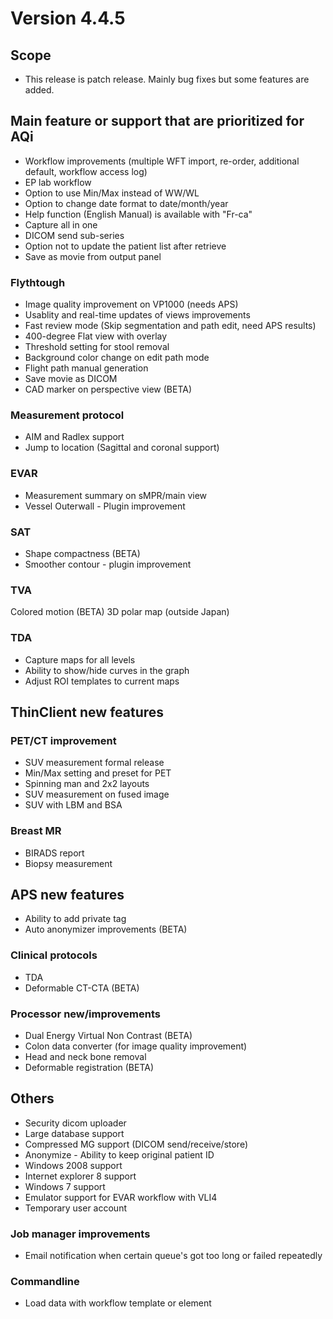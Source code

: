 <!-- TITLE: (2010) Version 4.4.5 -->
<!-- SUBTITLE: A quick summary of Version 4.4.5 -->

# Version 4.4.5
## Scope
* This release is patch release.  Mainly bug fixes but some features are added.

## Main feature or support that are prioritized for AQi
* Workflow improvements (multiple WFT import, re-order, additional default, workflow access log)
* EP lab workflow
* Option to use Min/Max instead of WW/WL
* Option to change date format to date/month/year
* Help function (English Manual) is available with "Fr-ca"
* Capture all in one 
* DICOM send sub-series
* Option not to update the patient list after retrieve
* Save as movie from output panel

### Flythtough 
*    Image quality improvement on VP1000 (needs APS)
*    Usablity and real-time updates of views improvements
*    Fast review mode (Skip segmentation and path edit, need APS results)
*    400-degree Flat view with overlay
*    Threshold setting for stool removal
*    Background color change on edit path mode
*    Flight path manual generation
*    Save movie as DICOM
*    CAD marker on perspective view (BETA)

### Measurement protocol 
*    AIM and Radlex support
*    Jump to location (Sagittal and coronal support)

### EVAR 
*    Measurement summary on sMPR/main view 
*    Vessel Outerwall - Plugin improvement

### SAT 
*    Shape compactness (BETA)
*    Smoother contour - plugin improvement

### TVA 
   Colored motion (BETA)
  3D polar map (outside Japan)

### TDA
*    Capture maps for all levels
*    Ability to show/hide curves in the graph
*    Adjust ROI templates to current maps

## ThinClient new features
### PET/CT improvement
*    SUV measurement formal release
*    Min/Max setting and preset for PET 
*    Spinning man and 2x2 layouts
*    SUV measurement on fused image
*    SUV with LBM and BSA
### Breast MR 
*    BIRADS report
*    Biopsy measurement

## APS new features
* Ability to add private tag
* Auto anonymizer improvements (BETA)
### Clinical protocols
*    TDA 
*    Deformable CT-CTA (BETA)
### Processor new/improvements
*    Dual Energy Virtual Non Contrast (BETA)
*    Colon data converter (for image quality improvement) 
*    Head and neck bone removal
*    Deformable registration (BETA)

## Others
* Security dicom uploader 
* Large database support
* Compressed MG support (DICOM send/receive/store)
* Anonymize - Ability to keep original patient ID
* Windows 2008 support
* Internet explorer 8 support
* Windows 7 support
* Emulator support for EVAR workflow with VLI4
* Temporary user account

### Job manager improvements
*    Email notification when certain queue's got too long or failed repeatedly

### Commandline
*    Load data with workflow template or element

